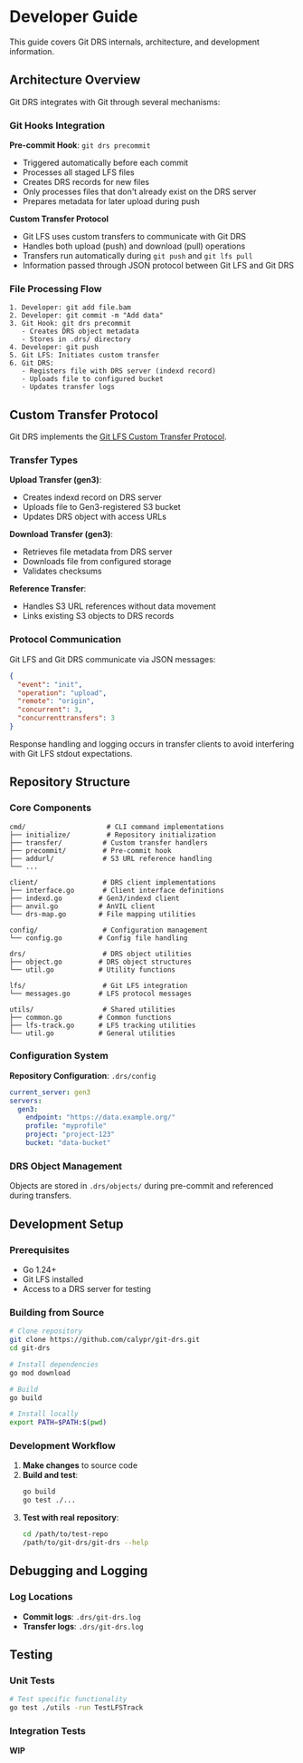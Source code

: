 # Developer Guide

This guide covers Git DRS internals, architecture, and development information.

## Architecture Overview

Git DRS integrates with Git through several mechanisms:

### Git Hooks Integration

**Pre-commit Hook**: `git drs precommit`
- Triggered automatically before each commit
- Processes all staged LFS files
- Creates DRS records for new files
- Only processes files that don't already exist on the DRS server
- Prepares metadata for later upload during push

**Custom Transfer Protocol**
- Git LFS uses custom transfers to communicate with Git DRS
- Handles both upload (push) and download (pull) operations
- Transfers run automatically during `git push` and `git lfs pull`
- Information passed through JSON protocol between Git LFS and Git DRS

### File Processing Flow

```
1. Developer: git add file.bam
2. Developer: git commit -m "Add data"
3. Git Hook: git drs precommit
   - Creates DRS object metadata
   - Stores in .drs/ directory
4. Developer: git push
5. Git LFS: Initiates custom transfer
6. Git DRS: 
   - Registers file with DRS server (indexd record)
   - Uploads file to configured bucket
   - Updates transfer logs
```

## Custom Transfer Protocol

Git DRS implements the [Git LFS Custom Transfer Protocol](https://github.com/git-lfs/git-lfs/blob/main/docs/custom-transfers.md).

### Transfer Types

**Upload Transfer (gen3)**:
- Creates indexd record on DRS server
- Uploads file to Gen3-registered S3 bucket
- Updates DRS object with access URLs

**Download Transfer (gen3)**:
- Retrieves file metadata from DRS server
- Downloads file from configured storage
- Validates checksums

**Reference Transfer**:
- Handles S3 URL references without data movement
- Links existing S3 objects to DRS records

### Protocol Communication

Git LFS and Git DRS communicate via JSON messages:

```json
{
  "event": "init",
  "operation": "upload",
  "remote": "origin",
  "concurrent": 3,
  "concurrenttransfers": 3
}
```

Response handling and logging occurs in transfer clients to avoid interfering with Git LFS stdout expectations.

## Repository Structure

### Core Components

```
cmd/                    # CLI command implementations
├── initialize/         # Repository initialization
├── transfer/          # Custom transfer handlers
├── precommit/         # Pre-commit hook
├── addurl/            # S3 URL reference handling
└── ...

client/                # DRS client implementations
├── interface.go       # Client interface definitions
├── indexd.go         # Gen3/indexd client
├── anvil.go          # AnVIL client
└── drs-map.go        # File mapping utilities

config/                # Configuration management
└── config.go         # Config file handling

drs/                   # DRS object utilities
├── object.go         # DRS object structures
└── util.go           # Utility functions

lfs/                   # Git LFS integration
└── messages.go       # LFS protocol messages

utils/                 # Shared utilities
├── common.go         # Common functions
├── lfs-track.go      # LFS tracking utilities
└── util.go           # General utilities
```

### Configuration System

**Repository Configuration**: `.drs/config`
```yaml
current_server: gen3
servers:
  gen3:
    endpoint: "https://data.example.org/"
    profile: "myprofile"
    project: "project-123"
    bucket: "data-bucket"
```

### DRS Object Management

Objects are stored in `.drs/objects/` during pre-commit and referenced during transfers.

## Development Setup

### Prerequisites

- Go 1.24+
- Git LFS installed
- Access to a DRS server for testing

### Building from Source

```bash
# Clone repository
git clone https://github.com/calypr/git-drs.git
cd git-drs

# Install dependencies
go mod download

# Build
go build

# Install locally
export PATH=$PATH:$(pwd)
```

### Development Workflow

1. **Make changes** to source code
2. **Build and test**:
   ```bash
   go build
   go test ./...
   ```
3. **Test with real repository**:
   ```bash
   cd /path/to/test-repo
   /path/to/git-drs/git-drs --help
   ```

## Debugging and Logging

### Log Locations

- **Commit logs**: `.drs/git-drs.log`
- **Transfer logs**: `.drs/git-drs.log`


## Testing

### Unit Tests

```bash
# Test specific functionality
go test ./utils -run TestLFSTrack
```

### Integration Tests

**WIP**